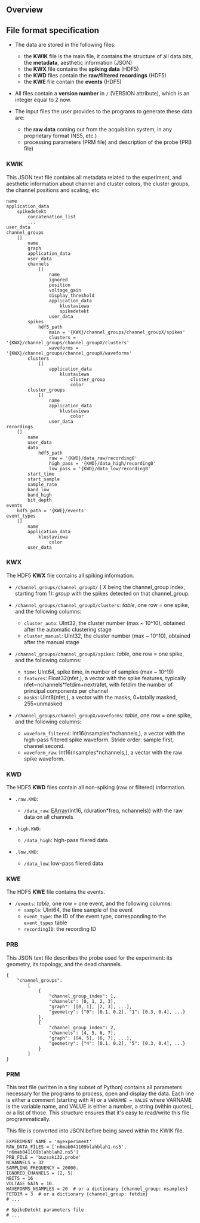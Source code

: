 Overview
--------

File format specification
-------------------------

  * The data are stored in the following files:
      
      * the **KWIK** file is the main file, it contains the structure of all data bits, the **metadata**, aesthetic information (JSON)
      * the **KWX** file contains the **spiking data** (HDF5)
      * the **KWD** files contain the **raw/filtered recordings** (HDF5)
      * the **KWE** file contain the **events** (HDF5)

  * All files contain a **version number** in `/` (VERSION attribute), which is an integer equal to 2 now.

  * The input files the user provides to the programs to generate these data are:
  
      * the **raw data** coming out from the acquisition system, in any proprietary format (NS5, etc.)
      * processing parameters (PRM file) and description of the probe (PRB file)
  

### KWIK

This JSON text file contains all metadata related to the experiment, and aesthetic information about channel and cluster colors, the cluster groups, the channel positions and scaling, etc.
    
    name
    application_data
        spikedetekt
            concatenation_list
            ...
    user_data
    channel_groups
        []
            name
            graph
            application_data
            user_data
            channels
                []
                    name
                    ignored
                    position
                    voltage_gain
                    display_threshold
                    application_data
                        klustaviewa
                        spikedetekt
                    user_data
            spikes
                hdf5_path
                    main = '{KWX}/channel_groups/channel_groupX/spikes'
                    clusters = '{KWX}/channel_groups/channel_groupX/clusters'
                    waveforms = '{KWX}/channel_groups/channel_groupX/waveforms'
            clusters
                []
                    application_data
                        klustaviewa
                            cluster_group
                            color
            cluster_groups
                []
                    name
                    application_data
                        klustaviewa
                            color
                    user_data
    recordings
        []
            name
            user_data
            data
                hdf5_path
                    raw = '{KWD}/data_raw/recording0'
                    high_pass = '{KWD}/data_high/recording0'
                    low_pass = '{KWD}/data_low/recording0'
            start_time
            start_sample
            sample_rate
            band_low
            band_high
            bit_depth
    events
        hdf5_path = '{KWE}/events'
    event_types
        []
            name
            application_data
                klustaviewa
                    color
            user_data


### KWX

The HDF5 **KWX** file contains all spiking information.
 
  * `/channel_groups/channel_groupX/` ( *X* being the channel_group index, starting from 1): *group* with the spikes detected on that channel_group.

  * `/channel_groups/channel_groupX/clusters`: *table*, one row = one spike, and the following columns:
      * `cluster_auto`: UInt32, the cluster number (max ~ 10^10), obtained after the automatic clustering stage
      * `cluster_manual`: UInt32, the cluster number (max ~ 10^10), obtained after the manual stage
  
  * `/channel_groups/channel_groupX/spikes`: *table*, one row = one spike, and the following columns:
      * `time`: UInt64, spike time, in number of samples (max ~ 10^19)
      * `features`: Float32(nfet,), a vector with the spike features, typically nfet=nchannels*fetdim+nextrafet, with fetdim the number of principal components per channel
      * `masks`: UInt8(nfet,), a vector with the masks, 0=totally masked, 255=unmasked
  
  * `/channel_groups/channel_groupX/waveforms`: *table*, one row = one spike, and the following columns:
      * `waveform_filtered`: Int16(nsamples*nchannels,), a vector with the high-pass filtered spike waveform. Stride order: sample first, channel second.
      * `waveform_raw`: Int16(nsamples*nchannels,), a vector with the raw spike waveform.
  

### KWD

The HDF5 **KWD** files contain all non-spiking (raw or filtered) information.

  * `.raw.KWD`:
      * `/data_raw`: [EArray](http://pytables.github.io/usersguide/libref/homogenous_storage.html#the-earray-class)(Int16, (duration*freq, nchannels)) with the raw data on all channels
  
  * `.high.KWD`:
      * `/data_high`: high-pass filered data
  
  * `.low.KWD`:
      * `/data_low`: low-pass filered data

      
### KWE

The HDF5 **KWE** file contains the events.

  * `/events`: *table*, one row = one event, and the following columns:
      * `sample`: UInt64, the time sample of the event
      * `event_type`: the ID of the event type, corresponding to the `event_types` table
      * `recordingID`: the recording ID
      

### PRB

This JSON text file describes the probe used for the experiment: its geometry, its topology, and the dead channels.

    {
        "channel_groups": 
            [
                {
                    "channel_group_index": 1,
                    "channels": [0, 1, 2, 3],
                    "graph": [[0, 1], [2, 3], ...],
                    "geometry": {"0": [0.1, 0.2], "1": [0.3, 0.4], ...}
                },
                {
                    "channel_group_index": 2,
                    "channels": [4, 5, 6, 7],
                    "graph": [[4, 5], [6, 7], ...],
                    "geometry": {"4": [0.1, 0.2], "5": [0.3, 0.4], ...}
                }
            ]
    }


### PRM

This text file (written in a tiny subset of Python) contains all parameters necessary for the programs to process, open and display the data. Each line is either a comment (starting with #) or a `VARNAME = VALUE` where VARNAME is the variable name, and VALUE is either a number, a string (within quotes), or a list of those. This structure ensures that it's easy to read/write this file programmatically.

This file is converted into JSON before being saved within the KWIK file.

    EXPERIMENT_NAME = 'myexperiment'
    RAW_DATA_FILES = ['n6mab041109blahblah1.ns5', 'n6mab041109blahblah2.ns5']
    PRB_FILE = 'buzsaki32.probe'
    NCHANNELS = 32
    SAMPLING_FREQUENCY = 20000.
    IGNORED_CHANNELS = [2, 5]
    NBITS = 16
    VOLTAGE_GAIN = 10.
    WAVEFORMS_NSAMPLES = 20  # or a dictionary {channel_group: nsamples}
    FETDIM = 3  # or a dictionary {channel_group: fetdim}
    # ...
    
    # SpikeDetekt parameters file
    # ...

